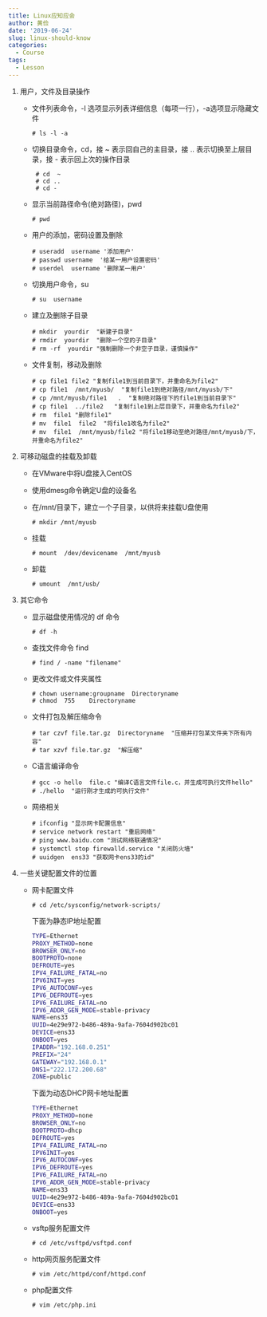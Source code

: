 ```yaml
---
title: Linux应知应会
author: 黄俭
date: '2019-06-24'
slug: linux-should-know
categories:
  - Course
tags:
  - Lesson
---
```


1. 用户，文件及目录操作
    - 文件列表命令，-l 选项显示列表详细信息（每项一行），-a选项显示隐藏文件
       
       ```shell
       # ls -l -a
       ```
    - 切换目录命令，cd，接 ~ 表示回自己的主目录，接 .. 表示切换至上层目录，接 - 表示回上次的操作目录
    
      ```shell
       # cd  ~
       # cd ..
       # cd -
       ```
    - 显示当前路径命令(绝对路径)，pwd
    
       ```shell
       # pwd
       ```
    - 用户的添加，密码设置及删除
    
       ```shell
       # useradd  username '添加用户'
       # passwd username  '给某一用户设置密码'
       # userdel  username '删除某一用户'
       ```
    - 切换用户命令，su
    
       ```shell
       # su  username
       ```
    - 建立及删除子目录
    
       ```shell
       # mkdir  yourdir  "新建子目录"
       # rmdir  yourdir  "删除一个空的子目录"
       # rm -rf  yourdir "强制删除一个非空子目录，谨慎操作"
       ```
    - 文件复制，移动及删除
    
       ```shell
       # cp file1 file2 "复制file1到当前目录下，并重命名为file2"
       # cp file1  /mnt/myusb/  "复制file1到绝对路径/mnt/myusb/下"
       # cp /mnt/myusb/file1   .  "复制绝对路径下的file1到当前目录下"
       # cp file1  ../file2   "复制file1到上层目录下，并重命名为file2"
       # rm  file1 "删除file1"
       # mv  file1  file2  "将file1改名为file2"
       # mv  file1  /mnt/myusb/file2 "将file1移动至绝对路径/mnt/myusb/下，并重命名为file2"
       ```
       
1. 可移动磁盘的挂载及卸载
    - 在VMware中将U盘接入CentOS
    - 使用dmesg命令确定U盘的设备名
    - 在/mnt/目录下，建立一个子目录，以供将来挂载U盘使用
           
       ```shell
       # mkdir /mnt/myusb
       ```
    - 挂载
    
       ```shell
       # mount  /dev/devicename  /mnt/myusb
       ```
    - 卸载
    
       ```shell
       # umount  /mnt/usb/
       ```
1. 其它命令
    - 显示磁盘使用情况的 df 命令
    
       ```shell
       # df -h
       ```
    - 查找文件命令 find
    
       ```shell
       # find / -name "filename"
       ```
    - 更改文件或文件夹属性
       
       ```shell
       # chown username:groupname  Directoryname
       # chmod  755    Directoryname
       ```
    - 文件打包及解压缩命令
    
       ```shell
       # tar czvf file.tar.gz  Directoryname  "压缩并打包某文件夹下所有内容"
       # tar xzvf file.tar.gz  "解压缩"
       ```
    - C语言编译命令
    
       ```shell
       # gcc -o hello  file.c "编译C语言文件file.c，并生成可执行文件hello"
       # ./hello  "运行刚才生成的可执行文件"
       ```
    - 网络相关
    
       ```shell
       # ifconfig "显示网卡配置信息"
       # service network restart "重启网络"
       # ping www.baidu.com "测试网络联通情况"
       # systemctl stop firewalld.service "关闭防火墙"
       # uuidgen  ens33 "获取网卡ens33的id"
       ```
1. 一些关键配置文件的位置
    - 网卡配置文件
    
       ```shell
       # cd /etc/sysconfig/network-scripts/
       ```
       
       下面为静态IP地址配置
       
       ```bash
       TYPE=Ethernet
       PROXY_METHOD=none
       BROWSER_ONLY=no
       BOOTPROTO=none
       DEFROUTE=yes
       IPV4_FAILURE_FATAL=no
       IPV6INIT=yes
       IPV6_AUTOCONF=yes
       IPV6_DEFROUTE=yes
       IPV6_FAILURE_FATAL=no
       IPV6_ADDR_GEN_MODE=stable-privacy
       NAME=ens33
       UUID=4e29e972-b486-489a-9afa-7604d902bc01
       DEVICE=ens33
       ONBOOT=yes
       IPADDR="192.168.0.251"
       PREFIX="24"
       GATEWAY="192.168.0.1"
       DNS1="222.172.200.68"
       ZONE=public
       ```
       
       下面为动态DHCP网卡地址配置
       
       ```bash
       TYPE=Ethernet
       PROXY_METHOD=none
       BROWSER_ONLY=no
       BOOTPROTO=dhcp
       DEFROUTE=yes
       IPV4_FAILURE_FATAL=no
       IPV6INIT=yes
       IPV6_AUTOCONF=yes
       IPV6_DEFROUTE=yes
       IPV6_FAILURE_FATAL=no
       IPV6_ADDR_GEN_MODE=stable-privacy
       NAME=ens33
       UUID=4e29e972-b486-489a-9afa-7604d902bc01
       DEVICE=ens33
       ONBOOT=yes
       ```
       
       
    - vsftp服务配置文件
    
       ```shell
       # cd /etc/vsftpd/vsftpd.conf
       ```
    - http网页服务配置文件
    
       ```shell
       # vim /etc/httpd/conf/httpd.conf
       ```
    - php配置文件
    
       ```shell
       # vim /etc/php.ini
       ```
    